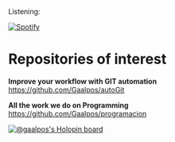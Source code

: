 Listening:

[![Spotify](https://novatorem-o0bz0najk-gaalpos.vercel.app/api/spotify)](https://open.spotify.com/user/gabripazos13)

# Repositories of interest

**Improve your workflow with GIT automation** https://github.com/Gaalpos/autoGit

**All the work we do on Programming** https://github.com/Gaalpos/programacion

[![@gaalpos's Holopin board](https://holopin.io/api/user/board?user=gaalpos)](https://holopin.io/@gaalpos)


